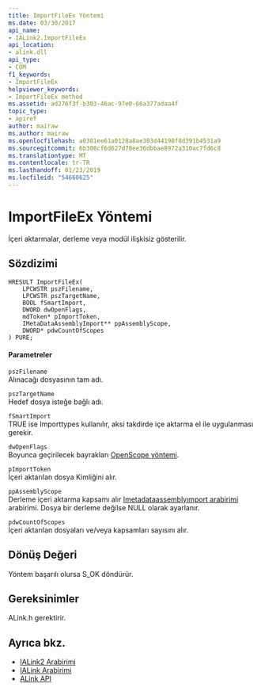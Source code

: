 ```yaml
---
title: ImportFileEx Yöntemi
ms.date: 03/30/2017
api_name:
- IALink2.ImportFileEx
api_location:
- alink.dll
api_type:
- COM
f1_keywords:
- ImportFileEx
helpviewer_keywords:
- ImportFileEx method
ms.assetid: ad276f3f-b303-46ac-97e0-66a377adaa4f
topic_type:
- apiref
author: mairaw
ms.author: mairaw
ms.openlocfilehash: a0381ee61a0128a8ae303d44198f8d391b4531a9
ms.sourcegitcommit: 6b308cf6d627d78ee36dbbae8972a310ac7fd6c8
ms.translationtype: MT
ms.contentlocale: tr-TR
ms.lasthandoff: 01/23/2019
ms.locfileid: "54660625"
---
```

# <a name="importfileex-method"></a>ImportFileEx Yöntemi
İçeri aktarmalar, derleme veya modül ilişkisiz gösterilir.  
  
## <a name="syntax"></a>Sözdizimi  
  
```  
HRESULT ImportFileEx(  
    LPCWSTR pszFilename,  
    LPCWSTR pszTargetName,  
    BOOL fSmartImport,  
    DWORD dwOpenFlags,  
    mdToken* pImportToken,  
    IMetaDataAssemblyImport** ppAssemblyScope,  
    DWORD* pdwCountOfScopes  
) PURE;  
```  
  
#### <a name="parameters"></a>Parametreler  
 `pszFilename`  
 Alınacağı dosyasının tam adı.  
  
 `pszTargetName`  
 Hedef dosya isteğe bağlı adı.  
  
 `fSmartImport`  
 TRUE ise Importtypes kullanılır, aksi takdirde içe aktarma el ile uygulanması gerekir.  
  
 `dwOpenFlags`  
 Boyunca geçirilecek bayrakları [OpenScope yöntemi](../../../../docs/framework/unmanaged-api/metadata/imetadatadispenser-openscope-method.md).  
  
 `pImportToken`  
 İçeri aktarılan dosya Kimliğini alır.  
  
 `ppAssemblyScope`  
 Derleme içeri aktarma kapsamı alır [Imetadataassemblyımport arabirimi](../../../../docs/framework/unmanaged-api/metadata/imetadataassemblyimport-interface.md) arabirimi. Dosya bir derleme değilse NULL olarak ayarlanır.  
  
 `pdwCountOfScopes`  
 İçeri aktarılan dosyaları ve/veya kapsamları sayısını alır.  
  
## <a name="return-value"></a>Dönüş Değeri  
 Yöntem başarılı olursa S_OK döndürür.  
  
## <a name="requirements"></a>Gereksinimler  
 ALink.h gerektirir.  
  
## <a name="see-also"></a>Ayrıca bkz.
- [IALink2 Arabirimi](../../../../docs/framework/unmanaged-api/alink/ialink2-interface.md)
- [IALink Arabirimi](../../../../docs/framework/unmanaged-api/alink/ialink-interface.md)
- [ALink API](../../../../docs/framework/unmanaged-api/alink/index.md)
